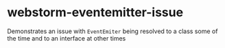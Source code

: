 # webstorm-eventemitter-issue
Demonstrates an issue with `EventEmiter` being resolved to a class some of the time and to an interface at other times
